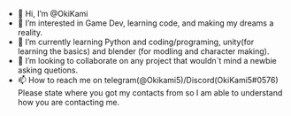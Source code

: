 - 👋 Hi, I’m @OkiKami
- 👀 I’m interested in Game Dev, learning code, and making my dreams a reality. 
- 🌱 I’m currently learning Python and coding/programing, unity(for learning the basics) and blender (for modling and character making).
- 💞️ I’m looking to collaborate on any project that wouldn`t mind a newbie asking quetions.
- 📫 How to reach me on telegram(@Okikami5)/Discord(OkiKami5#0576) Please state where you got my contacts from so I am able to understand how you are contacting me.

<!---
OkiKami/OkiKami is a ✨ special ✨ repository because its `README.md` (this file) appears on your GitHub profile.
You can click the Preview link to take a look at your changes.
--->

